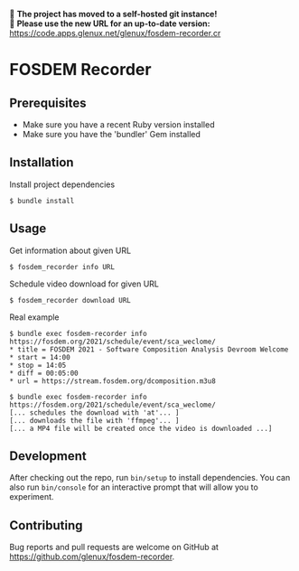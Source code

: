 :rotating_light: **The project has moved to a self-hosted git instance!**<br/>
:rotating_light: **Please use the new URL for an up-to-date version:** https://code.apps.glenux.net/glenux/fosdem-recorder.cr

# FOSDEM Recorder

## Prerequisites

* Make sure you have a recent Ruby version installed
* Make sure you have the 'bundler' Gem installed


## Installation

Install project dependencies

    $ bundle install


## Usage

Get information about given URL

    $ fosdem_recorder info URL


Schedule video download for given URL

    $ fosdem_recorder download URL


Real example

```shell-session
$ bundle exec fosdem-recorder info https://fosdem.org/2021/schedule/event/sca_weclome/
* title = FOSDEM 2021 - Software Composition Analysis Devroom Welcome
* start = 14:00
* stop = 14:05
* diff = 00:05:00
* url = https://stream.fosdem.org/dcomposition.m3u8

$ bundle exec fosdem-recorder info https://fosdem.org/2021/schedule/event/sca_weclome/
[... schedules the download with 'at'... ]
[... downloads the file with 'ffmpeg'... ]
[... a MP4 file will be created once the video is downloaded ...]
```


## Development

After checking out the repo, run `bin/setup` to install dependencies. You can also run `bin/console` for an interactive prompt that will allow you to experiment.


## Contributing

Bug reports and pull requests are welcome on GitHub at https://github.com/glenux/fosdem-recorder.

